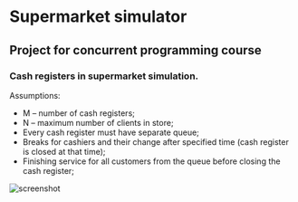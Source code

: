 # Supermarket simulator

## Project for concurrent programming course

### Cash registers in supermarket simulation.

Assumptions:
*	M – number of cash registers;
*	N – maximum number of clients in store;
*	Every cash register must have separate queue;
* Breaks for cashiers and their change after specified time (cash register is closed at that time);
*	Finishing service for all customers from the queue before closing the cash register;

![screenshot](https://i.imgur.com/QJ4Fba8.jpeg)